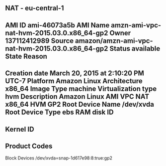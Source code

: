 NAT - eu-central-1
---------------------
AMI ID
ami-46073a5b
AMI Name
amzn-ami-vpc-nat-hvm-2015.03.0.x86_64-gp2
Owner
137112412989
Source
amazon/amzn-ami-vpc-nat-hvm-2015.03.0.x86_64-gp2
Status
available
State Reason
-
Creation date
March 20, 2015 at 2:10:20 PM UTC-7
Platform
Amazon Linux
Architecture
x86_64
Image Type
machine
Virtualization type
hvm
Description
Amazon Linux AMI VPC NAT x86_64 HVM GP2
Root Device Name
/dev/xvda
Root Device Type
ebs
RAM disk ID
-
Kernel ID
-
Product Codes
-
Block Devices
/dev/xvda=snap-1d617e98:8:true:gp2